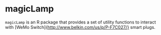 # magicLamp

`magicLamp` is an R package that provides a set of utility functions to interact 
with [WeMo Switch]{http://www.belkin.com/us/p/P-F7C027/} smart plugs. 
